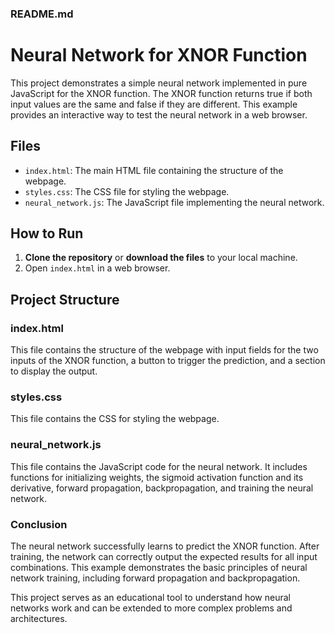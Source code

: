 ### README.md

# Neural Network for XNOR Function

This project demonstrates a simple neural network implemented in pure JavaScript for the XNOR function. The XNOR function returns true if both input values are the same and false if they are different. This example provides an interactive way to test the neural network in a web browser.

## Files

- `index.html`: The main HTML file containing the structure of the webpage.
- `styles.css`: The CSS file for styling the webpage.
- `neural_network.js`: The JavaScript file implementing the neural network.

## How to Run

1. **Clone the repository** or **download the files** to your local machine.
2. Open `index.html` in a web browser.

## Project Structure

### index.html

This file contains the structure of the webpage with input fields for the two inputs of the XNOR function, a button to trigger the prediction, and a section to display the output.

### styles.css

This file contains the CSS for styling the webpage.

### neural_network.js

This file contains the JavaScript code for the neural network. It includes functions for initializing weights, the sigmoid activation function and its derivative, forward propagation, backpropagation, and training the neural network.

### Conclusion

The neural network successfully learns to predict the XNOR function. After training, the network can correctly output the expected results for all input combinations. This example demonstrates the basic principles of neural network training, including forward propagation and backpropagation.

This project serves as an educational tool to understand how neural networks work and can be extended to more complex problems and architectures.
